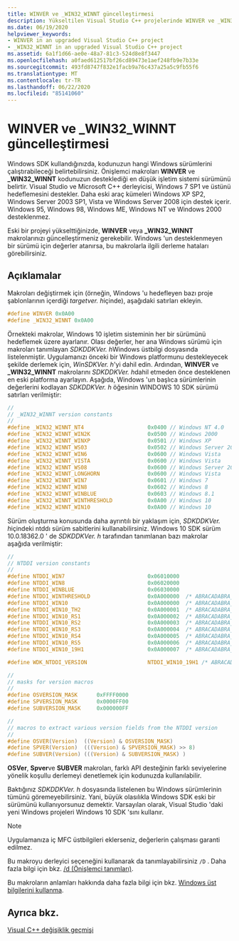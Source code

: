 ```yaml
---
title: WINVER ve _WIN32_WINNT güncelleştirmesi
description: Yükseltilen Visual Studio C++ projelerinde WINVER ve _WIN32_WINNT makrolarını güncelleştirme ve güncelleştirme.
ms.date: 06/19/2020
helpviewer_keywords:
- WINVER in an upgraded Visual Studio C++ project
- _WIN32_WINNT in an upgraded Visual Studio C++ project
ms.assetid: 6a1f1d66-ae0e-48a7-81c3-524d8e8f3447
ms.openlocfilehash: a0faed612517bf26cd89473e1aef248fb9e7b33e
ms.sourcegitcommit: 493fd8747f832e1facb9a76c437a25a5c9fb55f6
ms.translationtype: MT
ms.contentlocale: tr-TR
ms.lasthandoff: 06/22/2020
ms.locfileid: "85141060"
---
```

# <a name="update-winver-and-_win32_winnt"></a>WINVER ve _WIN32_WINNT güncelleştirmesi

Windows SDK kullandığınızda, kodunuzun hangi Windows sürümlerini çalıştırabileceği belirtebilirsiniz. Önişlemci makroları **WINVER** ve **_WIN32_WINNT** kodunuzun desteklediği en düşük işletim sistemi sürümünü belirtir. Visual Studio ve Microsoft C++ derleyicisi, Windows 7 SP1 ve üstünü hedeflemesini destekler. Daha eski araç kümeleri Windows XP SP2, Windows Server 2003 SP1, Vista ve Windows Server 2008 için destek içerir. Windows 95, Windows 98, Windows ME, Windows NT ve Windows 2000 desteklenmez.

Eski bir projeyi yükselttiğinizde, **WINVER** veya **_WIN32_WINNT** makrolarınızı güncelleştirmeniz gerekebilir. Windows 'un desteklenmeyen bir sürümü için değerler atanırsa, bu makrolarla ilgili derleme hataları görebilirsiniz.

## <a name="remarks"></a>Açıklamalar

Makroları değiştirmek için (örneğin, Windows 'u hedefleyen bazı proje şablonlarının içerdiği *targetver. h*içinde), aşağıdaki satırları ekleyin.

```C
#define WINVER 0x0A00
#define _WIN32_WINNT 0x0A00
```

Örnekteki makrolar, Windows 10 işletim sisteminin her bir sürümünü hedeflemek üzere ayarlanır. Olası değerler, her ana Windows sürümü için makroları tanımlayan *SDKDDKVer. h*Windows üstbilgi dosyasında listelenmiştir. Uygulamanızı önceki bir Windows platformunu destekleyecek şekilde derlemek için, *WinSDKVer. h*'yi dahil edin. Ardından, **WINVER** ve **_WIN32_WINNT** makrolarını *SDKDDKVer. h*dahil etmeden önce desteklenen en eski platforma ayarlayın. Aşağıda, Windows 'un başlıca sürümlerinin değerlerini kodlayan *SDKDDKVer. h* öğesinin WINDOWS 10 SDK sürümü satırları verilmiştir:

```C
//
// _WIN32_WINNT version constants
//
#define _WIN32_WINNT_NT4                    0x0400 // Windows NT 4.0
#define _WIN32_WINNT_WIN2K                  0x0500 // Windows 2000
#define _WIN32_WINNT_WINXP                  0x0501 // Windows XP
#define _WIN32_WINNT_WS03                   0x0502 // Windows Server 2003
#define _WIN32_WINNT_WIN6                   0x0600 // Windows Vista
#define _WIN32_WINNT_VISTA                  0x0600 // Windows Vista
#define _WIN32_WINNT_WS08                   0x0600 // Windows Server 2008
#define _WIN32_WINNT_LONGHORN               0x0600 // Windows Vista
#define _WIN32_WINNT_WIN7                   0x0601 // Windows 7
#define _WIN32_WINNT_WIN8                   0x0602 // Windows 8
#define _WIN32_WINNT_WINBLUE                0x0603 // Windows 8.1
#define _WIN32_WINNT_WINTHRESHOLD           0x0A00 // Windows 10
#define _WIN32_WINNT_WIN10                  0x0A00 // Windows 10
```

Sürüm oluşturma konusunda daha ayrıntılı bir yaklaşım için, *SDKDDKVer. h*içindeki ntddı sürüm sabitlerini kullanabilirsiniz. Windows 10 SDK sürüm 10.0.18362.0 ' de *SDKDDKVer. h* tarafından tanımlanan bazı makrolar aşağıda verilmiştir:

```C
//
// NTDDI version constants
//
#define NTDDI_WIN7                          0x06010000
#define NTDDI_WIN8                          0x06020000
#define NTDDI_WINBLUE                       0x06030000
#define NTDDI_WINTHRESHOLD                  0x0A000000  /* ABRACADABRA_THRESHOLD */
#define NTDDI_WIN10                         0x0A000000  /* ABRACADABRA_THRESHOLD */
#define NTDDI_WIN10_TH2                     0x0A000001  /* ABRACADABRA_WIN10_TH2 */
#define NTDDI_WIN10_RS1                     0x0A000002  /* ABRACADABRA_WIN10_RS1 */
#define NTDDI_WIN10_RS2                     0x0A000003  /* ABRACADABRA_WIN10_RS2 */
#define NTDDI_WIN10_RS3                     0x0A000004  /* ABRACADABRA_WIN10_RS3 */
#define NTDDI_WIN10_RS4                     0x0A000005  /* ABRACADABRA_WIN10_RS4 */
#define NTDDI_WIN10_RS5                     0x0A000006  /* ABRACADABRA_WIN10_RS5 */
#define NTDDI_WIN10_19H1                    0x0A000007  /* ABRACADABRA_WIN10_19H1*/

#define WDK_NTDDI_VERSION                   NTDDI_WIN10_19H1 /* ABRACADABRA_WIN10_19H1 */

//
// masks for version macros
//
#define OSVERSION_MASK      0xFFFF0000
#define SPVERSION_MASK      0x0000FF00
#define SUBVERSION_MASK     0x000000FF

//
// macros to extract various version fields from the NTDDI version
//
#define OSVER(Version)  ((Version) & OSVERSION_MASK)
#define SPVER(Version)  (((Version) & SPVERSION_MASK) >> 8)
#define SUBVER(Version) (((Version) & SUBVERSION_MASK) )
```

**OSVer**, **Spver**ve **SUBVER** makroları, farklı API desteğinin farklı seviyelerine yönelik koşullu derlemeyi denetlemek için kodunuzda kullanılabilir.

Baktığınız *SDKDDKVer. h* dosyasında listelenen bu Windows sürümlerinin tümünü göremeyebilirsiniz. Yani, büyük olasılıkla Windows SDK eski bir sürümünü kullanıyorsunuz demektir. Varsayılan olarak, Visual Studio 'daki yeni Windows projeleri Windows 10 SDK 'sını kullanır.

> [!NOTE]
> Uygulamanıza iç MFC üstbilgileri eklerseniz, değerlerin çalışması garanti edilmez.

Bu makroyu derleyici seçeneğini kullanarak da tanımlayabilirsiniz `/D` . Daha fazla bilgi için bkz. [/d (Önişlemci tanımları)](../build/reference/d-preprocessor-definitions.md).

Bu makroların anlamları hakkında daha fazla bilgi için bkz. [Windows üst bilgilerini kullanma](/windows/win32/WinProg/using-the-windows-headers).

## <a name="see-also"></a>Ayrıca bkz.

[Visual C++ değişiklik geçmişi](../porting/visual-cpp-change-history-2003-2015.md)
